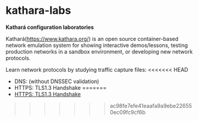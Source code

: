 # kathara-labs
**Kathará configuration laboratories**

Kathará(https://www.kathara.org/) is an open source container-based network emulation system for showing interactive demos/lessons, testing production networks in a sandbox environment, or developing new network protocols. 

Learn network protocols by studying traffic capture files:
<<<<<<< HEAD
   - DNS: (without DNSSEC validation)
   - HTTPS: TLS1.3 Handshake
=======
   - [HTTPS: TLS1.3 Handshake](https://github.com/evaCastro/kathara-labs/blob/main/https)
>>>>>>> ac98fe7efe41eaafa9a9ebe226550ec09fc9cf6b
